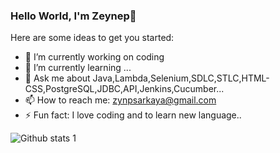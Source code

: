### Hello World, I'm Zeynep👋

Here are some ideas to get you started:

- 🔭 I’m currently working on coding
- 🌱 I’m currently learning ...
- 💬 Ask me about Java,Lambda,Selenium,SDLC,STLC,HTML-CSS,PostgreSQL,JDBC,API,Jenkins,Cucumber...
- 📫 How to reach me: zynpsarkaya@gmail.com
- ⚡ Fun fact: I love coding and to learn new language.. 


![Github stats 1](https://github-readme-stats.vercel.app/api?username=zeynepsarikaya&show_icons=true&theme=gradient)

